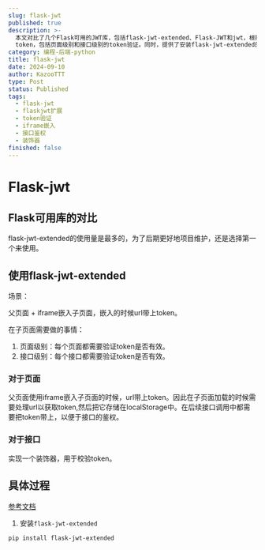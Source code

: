 ```yaml
---
slug: flask-jwt
published: true
description: >-
  本文对比了几个Flask可用的JWT库，包括flask-jwt-extended、Flask-JWT和jwt，根据PyPI下载量和Star量，选择使用最广泛的flask-jwt-extended。文章介绍了在父页面通过iframe嵌入子页面时，如何在子页面中验证和使用JWT
  token，包括页面级别和接口级别的token验证。同时，提供了安装flask-jwt-extended的命令，并建议参考官方文档进行详细配置。
category: 编程-后端-python
title: flask-jwt
date: 2024-09-10
author: KazooTTT
type: Post
status: Published
tags:
  - flask-jwt
  - flaskjwt扩展
  - token验证
  - iframe嵌入
  - 接口鉴权
  - 装饰器
finished: false
---
```


# Flask-jwt

## Flask可用库的对比

flask-jwt-extended的使用量是最多的，为了后期更好地项目维护，还是选择第一个来使用。

## 使用flask-jwt-extended

场景：

父页面 + iframe嵌入子页面，嵌入的时候url带上token。

在子页面需要做的事情：

1. 页面级别：每个页面都需要验证token是否有效。
2. 接口级别：每个接口都需要验证token是否有效。

### 对于页面

父页面使用iframe嵌入子页面的时候，url带上token。因此在子页面加载的时候需要处理url以获取token,然后把它存储在localStorage中。在后续接口调用中都需要把token带上，以便于接口的鉴权。

### 对于接口

实现一个装饰器，用于校验token。

## 具体过程

[参考文档](https://flask-jwt-extended.readthedocs.io/en/stable/basic_usage.html)

1. 安装`flask-jwt-extended`

```shell
pip install flask-jwt-extended
```
